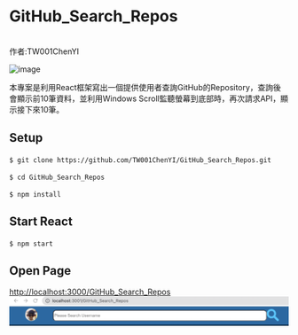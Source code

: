 # GitHub_Search_Repos
<br>
作者:TW001ChenYI<br>

![image](asset/View.gif)

本專案是利用React框架寫出一個提供使用者查詢GitHub的Repository，查詢後會顯示前10筆資料，並利用Windows Scroll監聽螢幕到底部時，再次請求API，顯示接下來10筆。

## Setup
`$ git clone https://github.com/TW001ChenYI/GitHub_Search_Repos.git`

`$ cd GitHub_Search_Repos`

`$ npm install`

## Start React
`$ npm start `

## Open Page
[http://localhost:3000/GitHub_Search_Repos](http://localhost:3000/GitHub_Search_Repos)
![image](asset/Search.png)
